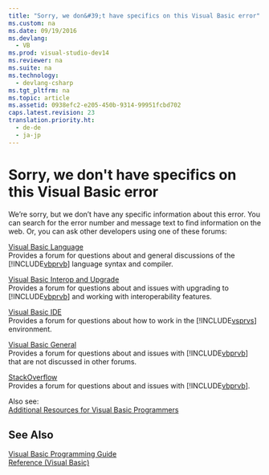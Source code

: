 ```yaml
---
title: "Sorry, we don&#39;t have specifics on this Visual Basic error"
ms.custom: na
ms.date: 09/19/2016
ms.devlang: 
  - VB
ms.prod: visual-studio-dev14
ms.reviewer: na
ms.suite: na
ms.technology: 
  - devlang-csharp
ms.tgt_pltfrm: na
ms.topic: article
ms.assetid: 0938efc2-e205-450b-9314-99951fcbd702
caps.latest.revision: 23
translation.priority.ht: 
  - de-de
  - ja-jp
---
```

# Sorry, we don&#39;t have specifics on this Visual Basic error
We’re sorry, but we don’t have any specific information about this error. You can search for the error number and message text to find information on the web. Or, you can ask other developers using one of these forums:  
  
 [Visual Basic Language](http://go.microsoft.com/fwlink/?LinkId=145963)  
 Provides a forum for questions about and general discussions of the [!INCLUDE[vbprvb](../vs140/includes/vbprvb_md.md)] language syntax and compiler.  
  
 [Visual Basic Interop and Upgrade](http://go.microsoft.com/fwlink/?LinkId=145966)  
 Provides a forum for questions about and issues with upgrading to [!INCLUDE[vbprvb](../vs140/includes/vbprvb_md.md)] and working with interoperability features.  
  
 [Visual Basic IDE](http://go.microsoft.com/fwlink/?LinkId=145971)  
 Provides a forum for questions about how to work in the [!INCLUDE[vsprvs](../vs140/includes/vsprvs_md.md)] environment.  
  
 [Visual Basic General](http://go.microsoft.com/fwlink/?LinkId=145973)  
 Provides a forum for questions about and issues with [!INCLUDE[vbprvb](../vs140/includes/vbprvb_md.md)] that are not discussed in other forums.  
  
 [StackOverflow](http://stackoverflow.com/questions/tagged/vb.net)  
 Provides a forum for questions about and issues with [!INCLUDE[vbprvb](../vs140/includes/vbprvb_md.md)].  
  
 Also see:  
 [Additional Resources for Visual Basic Programmers](../vs140/Additional-Resources-for-Visual-Basic-Programmers.md)  
  
## See Also  
 [Visual Basic Programming Guide](../vs140/Visual-Basic-Programming-Guide.md)   
 [Reference (Visual Basic)](../Topic/Reference%20\(Visual%20Basic\).md)